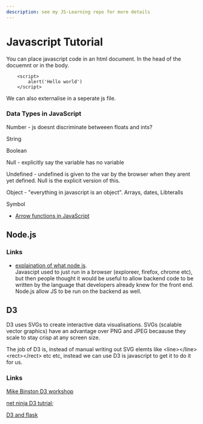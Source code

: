 ```yaml
---
description: see my JS-Learning repo for more details
---
```



# Javascript Tutorial

You can place javascript code in an html document. In the head of the docuemnt or in the body.

```
    <script>
        alert('Hello world')
    </script>
```

We can also externalise in a seperate js file. 

### Data Types in JavaScript

Number - js doesnt discriminate betweeen floats and ints?

String

Boolean

Null - explicitly say the variable has no variable

Undefined - undefined is given to the var by the browser when they arent yet defined. Null is the explicit version of this.

Object - "everything in javascript is an object". Arrays, dates, Libteralls

Symbol


* [Arrow functions in JavaScript](https://www.w3schools.com/js/js_arrow_function.asp)


## Node.js

### Links

* [explaination of what node is](https://nodejs.dev/learn). \
  Javascipt used to just run in a browser (exploreer, firefox, chrome etc), but then people thought it would be useful to allow backend code to be written by the language that developers already knew for the front end. Node.js allow JS to be run on the backend as well. 


## D3

D3 uses SVGs to create interactive data visualisations. SVGs (scalable vector graphics) have an advantage over PNG and JPEG becaause they scale to stay crisp at any screen size.

The job of D3 is, instead of manual writing out SVG elemts like \<line>\</line> \<rect>\</rect> etc etc, instead we can use D3 is javascript to get it to do it for us.

### Links

[Mike Binston D3 workshop](https://bost.ocks.org/mike/d3/workshop/#35)

[net ninja D3 tutrial](https://www.youtube.com/watch?v=IpK82JaiG3A\&ab\_channel=TheNetNinja);

[D3 and flask](https://towardsdatascience.com/combining-python-and-d3-js-to-create-dynamic-visualization-applications-73c87a494396)
